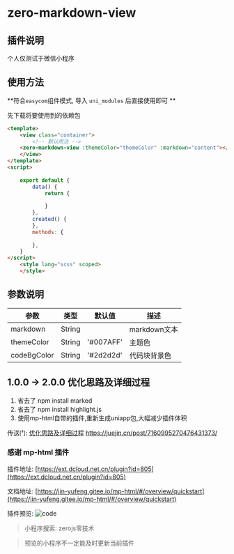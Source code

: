 # zero-markdown-view


## 插件说明

个人仅测试于微信小程序


## 使用方法

**符合`easycom`组件模式, 导入 `uni_modules` 后直接使用即可 **

先下载将要使用到的依赖包


```html
<template>
	<view class="container">
		<!-- 默认用法 -->
	<zero-markdown-view :themeColor="themeColor" :markdown="content"></zero-markdown-view>
	</view>
</template>
<script>
	
	export default {
		data() {
			return {
				
			}
		},
		created() {
		},
		methods: {
		
		},
	}
</script>
	<style lang="scss" scoped>
	</style>
```

## 参数说明

|参数		|类型	|默认值		|描述			|
|--			|--		|--			|--				|
|markdown	|String	|			|markdown文本	|
|themeColor	|String	|'#007AFF'	|主题色			|
|codeBgColor|String	|'#2d2d2d'	|代码块背景色			|


## 1.0.0 -> 2.0.0 优化思路及详细过程

 1. 省去了 npm install marked
 2. 省去了 npm install highlight.js
 3. 使用mp-html自带的插件,重新生成uniapp包,大幅减少插件体积

传送门: [优化思路及详细过程](https://juejin.cn/post/7160995270476431373/) https://juejin.cn/post/7160995270476431373/

### 感谢 mp-html 插件

插件地址: [https://ext.dcloud.net.cn/plugin?id=805](https://ext.dcloud.net.cn/plugin?id=805)

文档地址: [https://jin-yufeng.gitee.io/mp-html/#/overview/quickstart](https://jin-yufeng.gitee.io/mp-html/#/overview/quickstart)


插件预览:
![code](https://img.zerojs.cn/mweb/we_code.jpg)


> 小程序搜索: zerojs零技术

> 预览的小程序不一定能及时更新当前插件
